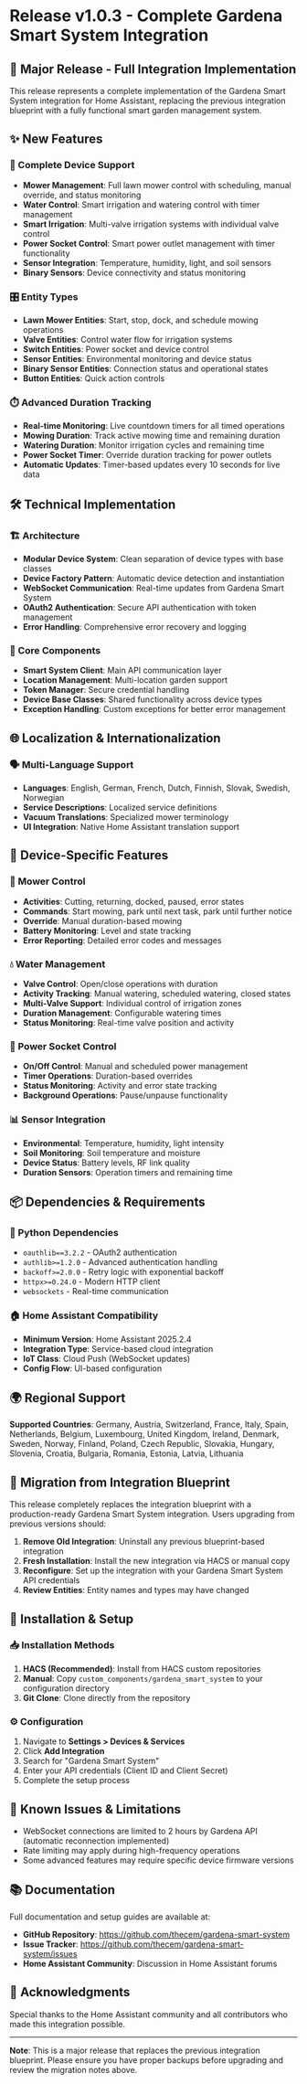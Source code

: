 # Release v1.0.3 - Complete Gardena Smart System Integration

## 🚀 Major Release - Full Integration Implementation

This release represents a complete implementation of the Gardena Smart System integration for Home Assistant, replacing the previous integration blueprint with a fully functional smart garden management system.

## ✨ New Features

### 🌱 Complete Device Support
- **Mower Management**: Full lawn mower control with scheduling, manual override, and status monitoring
- **Water Control**: Smart irrigation and watering control with timer management
- **Smart Irrigation**: Multi-valve irrigation systems with individual valve control
- **Power Socket Control**: Smart power outlet management with timer functionality
- **Sensor Integration**: Temperature, humidity, light, and soil sensors
- **Binary Sensors**: Device connectivity and status monitoring

### 🎛️ Entity Types
- **Lawn Mower Entities**: Start, stop, dock, and schedule mowing operations
- **Valve Entities**: Control water flow for irrigation systems
- **Switch Entities**: Power socket and device control
- **Sensor Entities**: Environmental monitoring and device status
- **Binary Sensor Entities**: Connection status and operational states
- **Button Entities**: Quick action controls

### ⏱️ Advanced Duration Tracking
- **Real-time Monitoring**: Live countdown timers for all timed operations
- **Mowing Duration**: Track active mowing time and remaining duration
- **Watering Duration**: Monitor irrigation cycles and remaining time
- **Power Socket Timer**: Override duration tracking for power outlets
- **Automatic Updates**: Timer-based updates every 10 seconds for live data

## 🛠 Technical Implementation

### 🏗️ Architecture
- **Modular Device System**: Clean separation of device types with base classes
- **Device Factory Pattern**: Automatic device detection and instantiation
- **WebSocket Communication**: Real-time updates from Gardena Smart System
- **OAuth2 Authentication**: Secure API authentication with token management
- **Error Handling**: Comprehensive error recovery and logging

### 🔧 Core Components
- **Smart System Client**: Main API communication layer
- **Location Management**: Multi-location garden support
- **Token Manager**: Secure credential handling
- **Device Base Classes**: Shared functionality across device types
- **Exception Handling**: Custom exceptions for better error management

## 🌐 Localization & Internationalization

### 🗣️ Multi-Language Support
- **Languages**: English, German, French, Dutch, Finnish, Slovak, Swedish, Norwegian
- **Service Descriptions**: Localized service definitions
- **Vacuum Translations**: Specialized mower terminology
- **UI Integration**: Native Home Assistant translation support

## 🔌 Device-Specific Features

### 🤖 Mower Control
- **Activities**: Cutting, returning, docked, paused, error states
- **Commands**: Start mowing, park until next task, park until further notice
- **Override**: Manual duration-based mowing
- **Battery Monitoring**: Level and state tracking
- **Error Reporting**: Detailed error codes and messages

### 💧 Water Management
- **Valve Control**: Open/close operations with duration
- **Activity Tracking**: Manual watering, scheduled watering, closed states
- **Multi-Valve Support**: Individual control of irrigation zones
- **Duration Management**: Configurable watering times
- **Status Monitoring**: Real-time valve position and activity

### 🔌 Power Socket Control
- **On/Off Control**: Manual and scheduled power management
- **Timer Operations**: Duration-based overrides
- **Status Monitoring**: Activity and error state tracking
- **Background Operations**: Pause/unpause functionality

### 📊 Sensor Integration
- **Environmental**: Temperature, humidity, light intensity
- **Soil Monitoring**: Soil temperature and moisture
- **Device Status**: Battery levels, RF link quality
- **Duration Sensors**: Operation timers and remaining time

## 📦 Dependencies & Requirements

### 🔧 Python Dependencies
- `oauthlib==3.2.2` - OAuth2 authentication
- `authlib>=1.2.0` - Advanced authentication handling
- `backoff>=2.0.0` - Retry logic with exponential backoff
- `httpx>=0.24.0` - Modern HTTP client
- `websockets` - Real-time communication

### 🏠 Home Assistant Compatibility
- **Minimum Version**: Home Assistant 2025.2.4
- **Integration Type**: Service-based cloud integration
- **IoT Class**: Cloud Push (WebSocket updates)
- **Config Flow**: UI-based configuration

## 🌍 Regional Support

**Supported Countries**: Germany, Austria, Switzerland, France, Italy, Spain, Netherlands, Belgium, Luxembourg, United Kingdom, Ireland, Denmark, Sweden, Norway, Finland, Poland, Czech Republic, Slovakia, Hungary, Slovenia, Croatia, Bulgaria, Romania, Estonia, Latvia, Lithuania

## 🔄 Migration from Integration Blueprint

This release completely replaces the integration blueprint with a production-ready Gardena Smart System integration. Users upgrading from previous versions should:

1. **Remove Old Integration**: Uninstall any previous blueprint-based integration
2. **Fresh Installation**: Install the new integration via HACS or manual copy
3. **Reconfigure**: Set up the integration with your Gardena Smart System API credentials
4. **Review Entities**: Entity names and types may have changed

## 🚀 Installation & Setup

### 📥 Installation Methods
1. **HACS (Recommended)**: Install from HACS custom repositories
2. **Manual**: Copy `custom_components/gardena_smart_system` to your configuration directory
3. **Git Clone**: Clone directly from the repository

### ⚙️ Configuration
1. Navigate to **Settings > Devices & Services**
2. Click **Add Integration**
3. Search for "Gardena Smart System"
4. Enter your API credentials (Client ID and Client Secret)
5. Complete the setup process

## 🐛 Known Issues & Limitations

- WebSocket connections are limited to 2 hours by Gardena API (automatic reconnection implemented)
- Rate limiting may apply during high-frequency operations
- Some advanced features may require specific device firmware versions

## 📚 Documentation

Full documentation and setup guides are available at:
- **GitHub Repository**: https://github.com/thecem/gardena-smart-system
- **Issue Tracker**: https://github.com/thecem/gardena-smart-system/issues
- **Home Assistant Community**: Discussion in Home Assistant forums

## 🙏 Acknowledgments

Special thanks to the Home Assistant community and all contributors who made this integration possible.

---

**Note**: This is a major release that replaces the previous integration blueprint. Please ensure you have proper backups before upgrading and review the migration notes above.